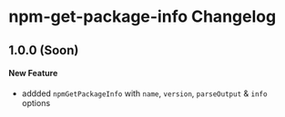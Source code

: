 # npm-get-package-info Changelog

## 1.0.0 (Soon)
#### New Feature
- addded `npmGetPackageInfo` with `name`, `version`, `parseOutput` & `info` options

